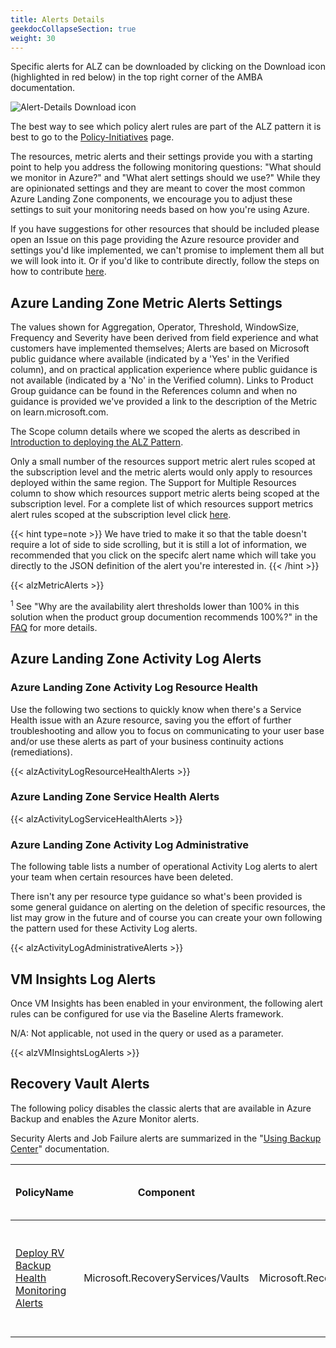 ```yaml
---
title: Alerts Details
geekdocCollapseSection: true
weight: 30
---
```


Specific alerts for ALZ can be downloaded by clicking on the Download icon (highlighted in red below) in the top right corner of the AMBA documentation.

  ![Alert-Details Download icon](../media/AlertDetailsDownloadReference.png)

The best way to see which policy alert rules are part of the ALZ pattern it is best to go to the [Policy-Initiatives](../Policy-Initiatives) page.

The resources, metric alerts and their settings provide you with a starting point to help you address the following monitoring questions:
"What should we monitor in Azure?" and "What alert settings should we use?"  While they are opinionated settings and they are meant to cover the most common Azure Landing Zone components, we encourage you to adjust these settings to suit your monitoring needs based on how you're using Azure.

If you have suggestions for other resources that should be included please open an Issue on this page providing the Azure resource provider and settings you'd like implemented, we can't promise to implement them all but we will look into it. Or if you'd like to contribute directly, follow the steps on how to contribute [here](../../../contributing/).

## Azure Landing Zone Metric Alerts Settings

The values shown for Aggregation, Operator, Threshold, WindowSize, Frequency and Severity have been derived from field experience and what customers have implemented themselves; Alerts are based on Microsoft public guidance where available (indicated by a 'Yes' in the Verified column), and on practical application experience where public guidance is not available (indicated by a 'No' in the Verified column). Links to Product Group guidance can be found in the References column and when no guidance is provided we've provided a link to the description of the Metric on learn.microsoft.com.

The Scope column details where we scoped the alerts as described in [Introduction to deploying the ALZ Pattern](../deploy/Introduction-to-deploying-the-ALZ-Pattern).

Only a small number of the resources support metric alert rules scoped at the subscription level and the metric alerts would only apply to resources deployed within the same region. The Support for Multiple Resources column to show which resources support metric alerts being scoped at the subscription level. For a complete list of which resources support metrics alert rules scoped at the subscription level click [here](https://learn.microsoft.com/en-us/azure/azure-monitor/alerts/alerts-types#monitor-multiple-resources).

{{< hint type=note >}}
We have tried to make it so that the table doesn't require a lot of side to side scrolling, but it is still a lot of information, we recommended that you click on the specifc alert name which will take you directly to the JSON definition of the alert you're interested in.
{{< /hint >}}

{{< alzMetricAlerts >}}

<sup>1</sup> See "Why are the availability alert thresholds lower than 100% in this solution when the product group documention recommends 100%?" in the [FAQ](../FAQ) for more details.

## Azure Landing Zone Activity Log Alerts

### Azure Landing Zone Activity Log Resource Health

Use the following two sections to quickly know when there's a Service Health issue with an Azure resource, saving you the effort of further troubleshooting and allow you to focus on communicating to your user base and/or use these alerts as part of your business continuity actions (remediations).

{{< alzActivityLogResourceHealthAlerts >}}

### Azure Landing Zone Service Health Alerts

{{< alzActivityLogServiceHealthAlerts >}}

### Azure Landing Zone Activity Log Administrative

The following table lists a number of operational Activity Log alerts to alert your team when certain resources have been deleted.

There isn't any per resource type guidance so what's been provided is some general guidance on alerting on the deletion of specific resources, the list may grow in the future and of course you can create your own following the pattern used for these Activity Log alerts.

{{< alzActivityLogAdministrativeAlerts >}}

## VM Insights Log Alerts

Once VM Insights has been enabled in your environment, the following alert rules can be configured for use via the Baseline Alerts framework.

N/A: Not applicable, not used in the query or used as a parameter.

{{< alzVMInsightsLogAlerts >}}

## Recovery Vault Alerts

The following policy disables the classic alerts that are available in Azure Backup and enables the Azure Monitor alerts.

Security Alerts and Job Failure alerts are summarized in the "[Using Backup Center](https://learn.microsoft.com/en-us/azure/backup/backup-azure-monitoring-built-in-monitor?tabs=recovery-services-vaults#azure-monitor-alerts-for-azure-backup)" documentation.

| PolicyName                                                                                                                                                                                    | Component                         | Category                                                                                              | Scope    | Support for Multiple Resources | Verified | References                                                                                                                                                                                                                                                                                                            |
|-----------------------------------------------------------------------------------------------------------------------------------------------------------------------------------------------|-----------------------------------|-------------------------------------------------------------------------------------------------------|----------|--------------------------------|----------|-----------------------------------------------------------------------------------------------------------------------------------------------------------------------------------------------------------------------------------------------------------------------------------------------------------------------|
| [Deploy RV Backup Health Monitoring Alerts](../../../services/RecoveryServices/vaults/Modify-RSV-BackupHealth-Alert.json) | Microsoft.RecoveryServices/Vaults | Microsoft.RecoveryServices/vaults/monitoringSettings.classicAlertSettings.alertsForCriticalOperations | Resource | No                             | Y        | [Azure Monitor Alerts for Azure Backup](https://learn.microsoft.com/en-us/azure/backup/backup-azure-monitoring-built-in-monitor?tabs=recovery-services-vaults#azure-monitor-alerts-for-azure-backup) <br> [Move to Azure Monitor Alerts](https://learn.microsoft.com/en-us/azure/backup/move-to-azure-monitor-alerts) |
